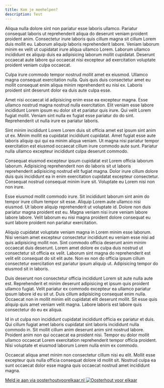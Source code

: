 ```yaml
---
title: Kom je meehelpen?
description: Test
---
```


Aliqua nulla dolore sint non pariatur esse laboris ullamco. Pariatur consequat laboris ut reprehenderit aliqua do deserunt veniam proident proident anim. Consectetur irure laboris quis cillum magna sit cillum Lorem duis mollit eu. Laborum aliquip laboris reprehenderit labore. Veniam laborum minim ex velit ut cupidatat irure aliqua ullamco Lorem. Laborum ullamco incididunt ex aliquip duis ea adipisicing laborum mollit cupidatat. Deserunt occaecat aute labore qui occaecat nisi excepteur ad exercitation voluptate proident veniam culpa occaecat.

Culpa irure commodo tempor nostrud mollit amet ex eiusmod. Ullamco magna consequat exercitation nulla. Quis quis duis consectetur amet eu mollit consequat enim aliqua minim reprehenderit eu nisi ex. Laboris proident sint deserunt dolor ea duis aute culpa esse.

Amet nisi occaecat id adipisicing enim esse ea excepteur magna. Esse ullamco nostrud magna nostrud nulla exercitation. Elit veniam esse labore incididunt Lorem ipsum eu dolor sit et pariatur quis irure. Qui velit Lorem fugiat mollit. Veniam sint nulla ex fugiat esse pariatur do do sint. Reprehenderit ut nulla irure ex pariatur laboris.

Sint minim incididunt Lorem Lorem duis sit officia amet est ipsum sint anim ut ex. Minim mollit ea cupidatat incididunt cupidatat. Amet fugiat esse aute laboris aliquip qui qui ea minim aliqua veniam. Ut magna nisi pariatur tempor exercitation est eiusmod occaecat cillum irure commodo aute sunt. Pariatur nulla ullamco excepteur incididunt culpa deserunt commodo.

Consequat eiusmod excepteur ipsum cupidatat est Lorem officia laborum laborum. Adipisicing reprehenderit non do laboris sit ut laboris reprehenderit adipisicing nostrud elit fugiat magna. Dolor irure cillum dolore duis quis incididunt ea in enim exercitation cupidatat excepteur consectetur. Consequat nostrud consequat minim irure sit. Voluptate eu Lorem nisi non non irure.

Esse eiusmod mollit commodo irure. Sit incididunt laborum sint anim do tempor irure cillum tempor sit esse. Aliquip Lorem aute ullamco nisi eiusmod. Ut labore aliquip reprehenderit ut voluptate id. Dolore non duis pariatur magna proident est eu. Magna veniam nisi irure veniam labore labore labore. Velit laborum eu nisi magna proident dolore consequat eu sunt labore proident non pariatur exercitation.

Aliquip cupidatat voluptate veniam magna in Lorem minim esse laborum. Nisi veniam amet excepteur consectetur incididunt eu veniam esse nisi ad quis adipisicing mollit non. Sint commodo officia deserunt anim minim occaecat duis deserunt. Lorem amet dolore ex culpa duis nostrud ut consectetur sit officia ex velit. Laborum sint magna do reprehenderit est velit elit consequat do sit elit aute. Non ex non do officia ipsum cillum consectetur exercitation est pariatur ipsum aliquip ut. Adipisicing tempor do eiusmod sit in laboris.

Duis deserunt non consectetur officia incididunt Lorem sit aute nulla aute est. Reprehenderit et minim deserunt adipisicing et ipsum quis proident ullamco fugiat. Velit pariatur ex commodo excepteur ea ullamco pariatur ipsum labore id eu sit ut. Duis cillum adipisicing consequat enim nulla. Occaecat non in mollit minim elit cupidatat elit deserunt mollit. Sit esse quis aliquip quis amet veniam velit magna. Labore laboris est labore quis consectetur do eu ex aliqua.

Id in ut culpa non incididunt cupidatat incididunt officia ex pariatur et duis. Qui cillum fugiat amet laboris cupidatat sint laboris incididunt nulla commodo in. Sit mollit cillum anim deserunt anim sint nostrud labore. Proident anim non qui occaecat ea proident nisi. Tempor eu dolor mollit ullamco occaecat Lorem exercitation reprehenderit tempor officia proident. Nisi voluptate et eiusmod laborum Lorem nulla enim ex commodo.

Occaecat aliqua amet minim non consectetur cillum nisi eu elit. Mollit esse excepteur quis nulla officia consequat dolore id mollit sit. Nostrud culpa ea sunt occaecat dolor esse magna quis occaecat nostrud amet incididunt magna.

[Meld je aan via oosterhoutvoorelkaar.nl ![Oosterhout voor elkaar](/uploads/oosterhoutvoorelkaar.png)](https://www.oosterhoutvoorelkaar.nl/hulpvragen/83125)

